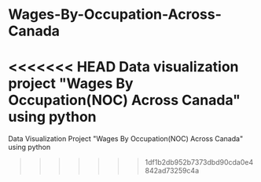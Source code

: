 # Wages-By-Occupation-Across-Canada
<<<<<<< HEAD
Data visualization project "Wages By Occupation(NOC) Across Canada" using  python
=======
Data Visualization Project "Wages By Occupation(NOC) Across Canada" using python
>>>>>>> 1df1b2db952b7373dbd90cda0e4842ad73259c4a
